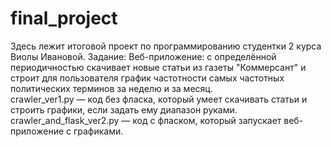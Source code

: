 # final_project
Здесь лежит итоговой проект по программированию студентки 2 курса Виолы Ивановой.
Задание: Веб-приложение: с определённой периодичностью скачивает новые статьи из газеты "Коммерсант" и строит для пользователя график частотности самых частотных политических терминов за неделю и за месяц.
<br>
crawler_ver1.py — код без фласка, который умеет скачивать статьи и строить графики, если задать ему диапазон руками.
<br>
crawler_and_flask_ver2.py — код с фласком, который запускает веб-приложение с графиками. 
<br>

